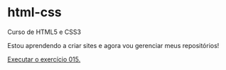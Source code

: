 # html-css
 Curso de HTML5 e CSS3

 Estou aprendendo a criar sites e agora vou gerenciar meus repositórios!

 <a href="https://github.com/98Kevelin/html-css/blob/main/Exerc%C3%ADcios/ex015/index.html"> Executar o exercício 015.</a>

 
